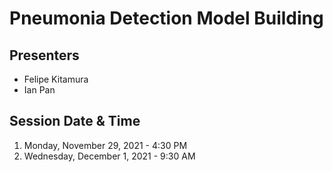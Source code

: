 # Pneumonia Detection Model Building

## Presenters
- Felipe Kitamura
- Ian Pan

## Session Date & Time
1. Monday, November 29, 2021 - 4:30 PM
2. Wednesday, December 1, 2021 - 9:30 AM
